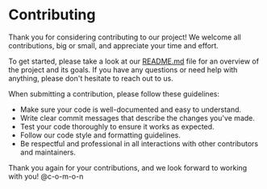 # Contributing

Thank you for considering contributing to our project! We welcome all contributions, big or small, and appreciate your time and effort.

To get started, please take a look at our [README.md](./README.md) file for an overview of the project and its goals. If you have any questions or need help with anything, please don't hesitate to reach out to us.

When submitting a contribution, please follow these guidelines:

- Make sure your code is well-documented and easy to understand.
- Write clear commit messages that describe the changes you've made.
- Test your code thoroughly to ensure it works as expected.
- Follow our code style and formatting guidelines.
- Be respectful and professional in all interactions with other contributors and maintainers.

Thank you again for your contributions, and we look forward to working with you! 
@c-o-m-o-n
